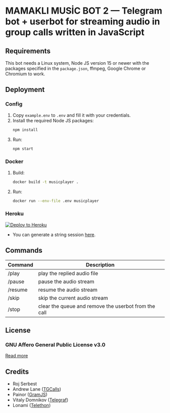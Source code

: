 # MAMAKLI MUSİC BOT 2 — Telegram bot + userbot for streaming audio in group calls written in JavaScript

## Requirements

This bot needs a Linux system, Node JS version 15 or newer with the packages specified in the `package.json`, ffmpeg, Google Chrome or Chromium to work.

## Deployment

### Config

1. Copy `example.env` to `.env` and fill it with your credentials.
2. Install the required Node JS packages:
   ```bash
   npm install
   ```
3. Run:
   ```bash
   npm start
   ```

### Docker

1. Build:
   ```bash
   docker build -t musicplayer .
   ```
2. Run:
   ```bash
   docker run --env-file .env musicplayer
   ```

### Heroku

[![Deploy to Heroku](https://www.herokucdn.com/deploy/button.svg)](https://heroku.com/deploy?template=https://github.com/callsmusic/callsmusic2)

- You can generate a string session [here](https://rojserbest.github.io/bssg).

## Commands

| Command | Description                                          |
| ------- | ---------------------------------------------------- |
| /play   | play the replied audio file                          |
| /pause  | pause the audio stream                               |
| /resume | resume the audio stream                              |
| /skip   | skip the current audio stream                        |
| /stop   | clear the queue and remove the userbot from the call |

## License

### GNU Affero General Public License v3.0

[Read more](http://www.gnu.org/licenses/#AGPL)

## Credits

- Roj Serbest
- Andrew Lane ([TGCalls](https://github.com/tgcallsjs/tgcalls))
- Painor ([GramJS](https://github.com/gram-js/gramjs))
- Vitaly Domnikov ([Telegraf](https://github.com/telegraf/telegraf))
- Lonami ([Telethon](https://github.com/lonami/telethon))

